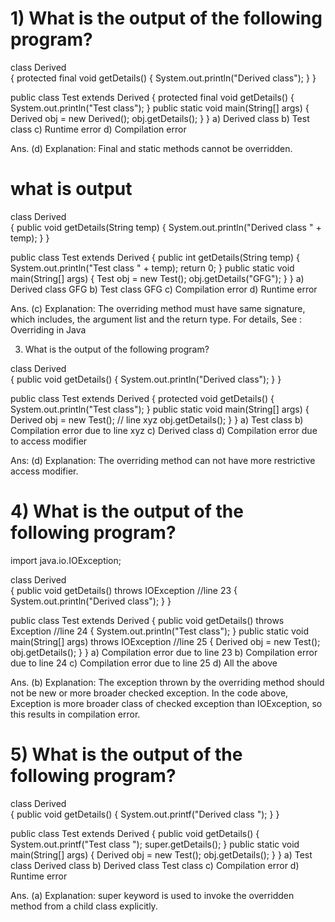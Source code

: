#  1) What is the output of the following program?
class Derived  
{ 
    protected final void getDetails() 
    { 
        System.out.println("Derived class"); 
    } 
} 
  
public class Test extends Derived 
{ 
    protected final void getDetails() 
    { 
        System.out.println("Test class"); 
    } 
    public static void main(String[] args) 
    { 
        Derived obj = new Derived(); 
        obj.getDetails(); 
    } 
} 
a) Derived class
b) Test class
c) Runtime error
d) Compilation error

Ans. (d)
Explanation: Final and static methods cannot be overridden.
#  what is output
class Derived  
{ 
    public void getDetails(String temp) 
    { 
        System.out.println("Derived class " + temp); 
    } 
} 
  
public class Test extends Derived 
{ 
    public int getDetails(String temp) 
    { 
        System.out.println("Test class " + temp); 
        return 0; 
    } 
    public static void main(String[] args) 
    { 
        Test obj = new Test(); 
        obj.getDetails("GFG"); 
    } 
} 
a) Derived class GFG
b) Test class GFG
c) Compilation error
d) Runtime error

Ans. (c)
Explanation: The overriding method must have same signature, which includes, the argument list and the return type. For details, See : Overriding in Java

3) What is the output of the following program?

class Derived  
{ 
    public void getDetails() 
    { 
        System.out.println("Derived class"); 
    } 
} 
  
public class Test extends Derived 
{ 
    protected void getDetails() 
    { 
        System.out.println("Test class"); 
    } 
    public static void main(String[] args) 
    { 
        Derived obj = new Test();  // line xyz 
        obj.getDetails(); 
    } 
} 
a) Test class
b) Compilation error due to line xyz
c) Derived class
d) Compilation error due to access modifier

Ans: (d)
Explanation: The overriding method can not have more restrictive access modifier.

# 4) What is the output of the following program?
import java.io.IOException; 
  
class Derived  
{ 
    public void getDetails() throws IOException //line 23 
    { 
        System.out.println("Derived class"); 
    } 
} 
  
public class Test extends Derived 
{ 
    public void getDetails() throws Exception //line 24 
    { 
        System.out.println("Test class"); 
    } 
    public static void main(String[] args) throws IOException //line 25 
    { 
        Derived obj = new Test(); 
        obj.getDetails(); 
    } 
} 
a) Compilation error due to line 23
b) Compilation error due to line 24
c) Compilation error due to line 25
d) All the above

Ans. (b)
Explanation: The exception thrown by the overriding method should not be new or more broader checked exception. In the code above, Exception is more broader class of checked exception than IOException, so this results in compilation error.

# 5) What is the output of the following program?
class Derived  
{ 
    public void getDetails() 
    { 
        System.out.printf("Derived class "); 
    } 
} 
  
public class Test extends Derived 
{ 
    public void getDetails() 
    { 
        System.out.printf("Test class "); 
        super.getDetails(); 
    } 
    public static void main(String[] args) 
    { 
        Derived obj = new Test(); 
        obj.getDetails(); 
    } 
} 
a) Test class Derived class
b) Derived class Test class
c) Compilation error
d) Runtime error

Ans. (a)
Explanation: super keyword is used to invoke the overridden method from a child class explicitly.

